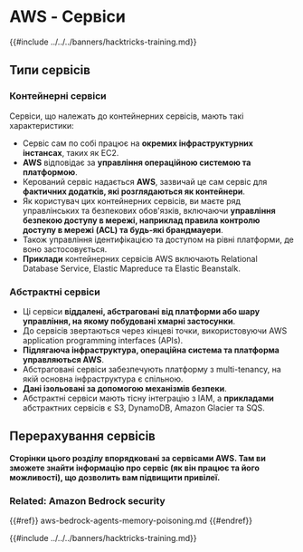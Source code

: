 # AWS - Сервіси

{{#include ../../../banners/hacktricks-training.md}}

## Типи сервісів

### Контейнерні сервіси

Сервіси, що належать до контейнерних сервісів, мають такі характеристики:

- Сервіс сам по собі працює на **окремих інфраструктурних інстансах**, таких як EC2.
- **AWS** відповідає за **управління операційною системою та платформою**.
- Керований сервіс надається **AWS**, зазвичай це сам сервіс для **фактичних додатків, які розглядаються як контейнери**.
- Як користувач цих контейнерних сервісів, ви маєте ряд управлінських та безпекових обов'язків, включаючи **управління безпекою доступу в мережі, наприклад правила контролю доступу в мережі (ACL) та будь-які брандмауери**.
- Також управління ідентифікацією та доступом на рівні платформи, де воно застосовується.
- **Приклади** контейнерних сервісів AWS включають Relational Database Service, Elastic Mapreduce та Elastic Beanstalk.

### Абстрактні сервіси

- Ці сервіси **віддалені, абстраговані від платформи або шару управління, на якому побудовані хмарні застосунки**.
- До сервісів звертаються через кінцеві точки, використовуючи AWS application programming interfaces (APIs).
- **Підлягаюча інфраструктура, операційна система та платформа управляються AWS**.
- Абстраговані сервіси забезпечують платформу з multi-tenancy, на якій основна інфраструктура є спільною.
- **Дані ізольовані за допомогою механізмів безпеки**.
- Абстрактні сервіси мають тісну інтеграцію з IAM, а **прикладами** абстрактних сервісів є S3, DynamoDB, Amazon Glacier та SQS.

## Перерахування сервісів

**Сторінки цього розділу впорядковані за сервісами AWS. Там ви зможете знайти інформацію про сервіс (як він працює та його можливості), що дозволить вам підвищити привілеї.**


### Related: Amazon Bedrock security

{{#ref}}
aws-bedrock-agents-memory-poisoning.md
{{#endref}}

{{#include ../../../banners/hacktricks-training.md}}
